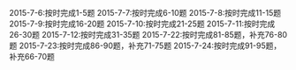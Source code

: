 2015-7-6:按时完成1-5题
2015-7-7:按时完成6-10题
2015-7-8:按时完成11-15题
2015-7-9:按时完成16-20题
2015-7-10:按时完成21-25题
2015-7-11:按时完成26-30题
2015-7-12:按时完成31-35题
2015-7-22:按时完成81-85题，补充76-80题
2015-7-23:按时完成86-90题，补充71-75题
2015-7-24:按时完成91-95题，补充66-70题